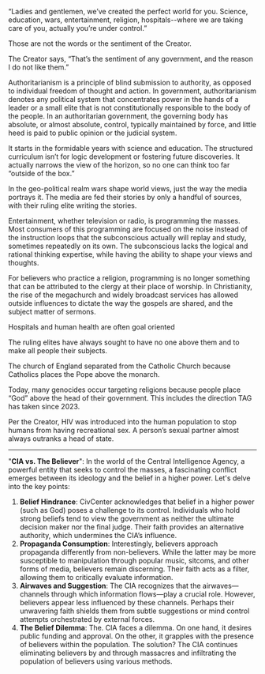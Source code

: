 “Ladies and gentlemen, we’ve created the perfect world for you. Science, education, wars, entertainment, religion, hospitals--where we are taking care of you, actually you’re under control.”

Those are not the words or the sentiment of the Creator. 

The Creator says, “That’s the sentiment of any government, and the reason I do not like them.”

Authoritarianism is a principle of blind submission to authority, as opposed to individual freedom of thought and action. In government, authoritarianism denotes any political system that concentrates power in the hands of a leader or a small elite that is not constitutionally responsible to the body of the people. In an authoritarian government, the governing body has absolute, or almost absolute, control, typically maintained by force, and little heed is paid to public opinion or the judicial system.

It starts in the formidable years with science and education. The structured curriculum isn’t for logic development or fostering future discoveries. It actually narrows the view of the horizon, so no one can think too far “outside of the box.”

In the geo-political realm wars shape world views, just the way the media portrays it. The media are fed their stories by only a handful of sources, with their  ruling elite writing the stories. 

Entertainment, whether television or radio, is programming the masses. Most consumers of this programming are focused on the noise instead of the instruction loops that the subconscious actually will replay and study, sometimes repeatedly on its own. The subconscious lacks the logical and rational thinking expertise, while having the ability to shape your views and thoughts. 

For believers who practice a religion, programming is no longer something that can be attributed to the clergy at their place of worship. In Christianity, the rise of the megachurch and widely broadcast services has allowed outside influences to dictate the way the gospels are shared, and the subject matter of sermons.

Hospitals and human health are often goal oriented 

The ruling elites have always sought to have no one above them and to make all people their subjects. 

The church of England separated from the Catholic Church because Catholics places the Pope above the monarch. 

Today, many genocides occur targeting religions because people place “God” above the head of their government. This includes the direction TAG has taken since 2023. 

Per the Creator, HIV was introduced into the human population to stop humans from having recreational sex. A person’s sexual partner almost always outranks a head of state. 
***

"**CIA vs. The Believer**":
In the world of the Central Intelligence Agency, a powerful entity that seeks to control the masses, a fascinating conflict emerges between its ideology and the belief in a higher power. Let's delve into the key points:
1. **Belief Hindrance**: CivCenter acknowledges that belief in a higher power (such as God) poses a challenge to its control. Individuals who hold strong beliefs tend to view the government as neither the ultimate decision maker nor the final judge. Their faith provides an alternative authority, which undermines the CIA’s influence.
2. **Propaganda Consumption**: Interestingly, believers approach propaganda differently from non-believers. While the latter may be more susceptible to manipulation through popular music, sitcoms, and other forms of media, believers remain discerning. Their faith acts as a filter, allowing them to critically evaluate information.
3. **Airwaves and Suggestion**: The CIA recognizes that the airwaves—channels through which information flows—play a crucial role. However, believers appear less influenced by these channels. Perhaps their unwavering faith shields them from subtle suggestions or mind control attempts orchestrated by external forces.
4. **The Belief Dilemma**: The. CIA faces a dilemma. On one hand, it desires public funding and approval. On the other, it grapples with the presence of believers within the population. The solution? The CIA continues eliminating believers by and through massacres and infiltrating the population of believers using various methods.

